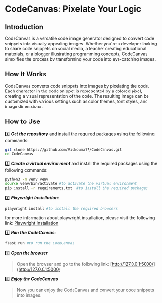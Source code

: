 # CodeCanvas: Pixelate Your Logic

## Introduction

CodeCanvas is a versatile code image generator designed to convert code snippets into visually appealing images. Whether you're a developer looking to share code snippets on social media, a teacher creating educational materials, or a blogger illustrating programming concepts, CodeCanvas simplifies the process by transforming your code into eye-catching images.

## How It Works

CodeCanvas converts code snippets into images by pixelating the code. Each character in the code snippet is represented by a colored pixel, creating a visual representation of the code. The resulting image can be customized with various settings such as color themes, font styles, and image dimensions.

## How to Use

:one: ***Get the repository*** and install the required packages using the following commands:

```bash
git clone https://github.com/Vickouma77/CodeCanvas.git
cd CodeCanvas
```

:two: ***Create a virtual environment*** and install the required packages using the following commands:

```bash
python3 -m venv venv
source venv/bin/activate #to activate the virtual environment
pip install -r requirements.txt  #to install the required packages
```

:three: ***Playwright Installation***:

```bash
playwright install #to install the required browsers
```

for more information about playwright installation, please visit the following link: [Playwright Installation](https://playwright.dev/python/docs/intro)

:four: ***Run the CodeCanvas***:

```bash
flask run #to run the CodeCanvas
```

:five: ***Open the browser***

> Open the browser and go to the following link: [http://127.0.0.1:5000/](http://127.0.0.1:5000)

:six: ***Enjoy the CodeCanvas***

> Now you can enjoy the CodeCanvas and convert your code snippets into images.
